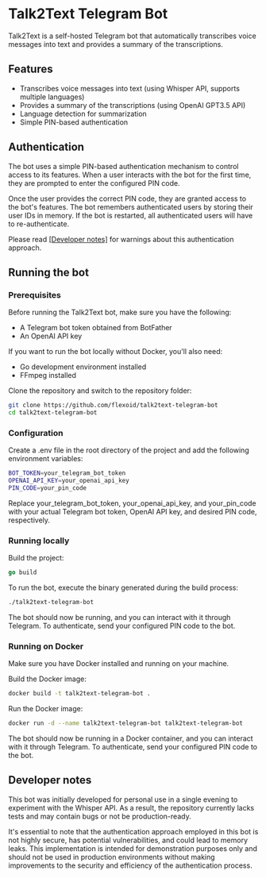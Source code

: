 # Talk2Text Telegram Bot

Talk2Text is a self-hosted Telegram bot that automatically transcribes voice messages into text and provides a summary of the transcriptions.

## Features

- Transcribes voice messages into text (using Whisper API, supports multiple languages)
- Provides a summary of the transcriptions (using OpenAI GPT3.5 API)
- Language detection for summarization
- Simple PIN-based authentication

## Authentication

The bot uses a simple PIN-based authentication mechanism to control access to its features. When a user interacts with the bot for the first time, they are prompted to enter the configured PIN code.

Once the user provides the correct PIN code, they are granted access to the bot's features. The bot remembers authenticated users by storing their user IDs in memory. If the bot is restarted, all authenticated users will have to re-authenticate.

Please read [[Developer notes]](#developer-notes) for warnings about this authentication approach.

## Running the bot

### Prerequisites

Before running the Talk2Text bot, make sure you have the following:

- A Telegram bot token obtained from BotFather
- An OpenAI API key

If you want to run the bot locally without Docker, you'll also need:
- Go development environment installed
- FFmpeg installed

Clone the repository and switch to the repository folder:

```bash
git clone https://github.com/flexoid/talk2text-telegram-bot
cd talk2text-telegram-bot
```

### Configuration

Create a .env file in the root directory of the project and add the following environment variables:

```bash
BOT_TOKEN=your_telegram_bot_token
OPENAI_API_KEY=your_openai_api_key
PIN_CODE=your_pin_code
```

Replace your_telegram_bot_token, your_openai_api_key, and your_pin_code with your actual Telegram bot token, OpenAI API key, and desired PIN code, respectively.

### Running locally

Build the project:

```go
go build
```

To run the bot, execute the binary generated during the build process:

```bash
./talk2text-telegram-bot
```

The bot should now be running, and you can interact with it through Telegram. To authenticate, send your configured PIN code to the bot.

### Running on Docker

Make sure you have Docker installed and running on your machine.

Build the Docker image:

```bash
docker build -t talk2text-telegram-bot .
```

Run the Docker image:

```bash
docker run -d --name talk2text-telegram-bot talk2text-telegram-bot
```

The bot should now be running in a Docker container, and you can interact with it through Telegram. To authenticate, send your configured PIN code to the bot.

## Developer notes

This bot was initially developed for personal use in a single evening to experiment with the Whisper API. As a result, the repository currently lacks tests and may contain bugs or not be production-ready.

It's essential to note that the authentication approach employed in this bot is not highly secure, has potential vulnerabilities, and could lead to memory leaks. This implementation is intended for demonstration purposes only and should not be used in production environments without making improvements to the security and efficiency of the authentication process.
